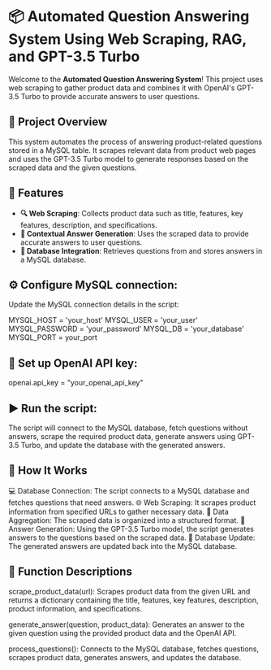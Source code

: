 # 📦 Automated Question Answering System Using Web Scraping, RAG, and GPT-3.5 Turbo

Welcome to the **Automated Question Answering System**! This project uses web scraping to gather product data and combines it with OpenAI's GPT-3.5 Turbo to provide accurate answers to user questions. 

## 🚀 Project Overview

This system automates the process of answering product-related questions stored in a MySQL table. It scrapes relevant data from product web pages and uses the GPT-3.5 Turbo model to generate responses based on the scraped data and the given questions.

## 🌟 Features

- **🔍 Web Scraping**: Collects product data such as title, features, key features, description, and specifications.
- **🧠 Contextual Answer Generation**: Uses the scraped data to provide accurate answers to user questions.
- **💾 Database Integration**: Retrieves questions from and stores answers in a MySQL database.

## ⚙️ Configure MySQL connection:

Update the MySQL connection details in the script:

MYSQL_HOST = 'your_host'
MYSQL_USER = 'your_user'
MYSQL_PASSWORD = 'your_password'
MYSQL_DB = 'your_database'
MYSQL_PORT = your_port

## 🔑 Set up OpenAI API key:

openai.api_key = "your_openai_api_key"


## ▶️ Run the script:

The script will connect to the MySQL database, fetch questions without answers, scrape the required product data, generate answers using GPT-3.5 Turbo, and update the database with the generated answers.

## 🤖 How It Works

💻 Database Connection: The script connects to a MySQL database and fetches questions that need answers.
🌐 Web Scraping: It scrapes product information from specified URLs to gather necessary data.
🧩 Data Aggregation: The scraped data is organized into a structured format.
🔮 Answer Generation: Using the GPT-3.5 Turbo model, the script generates answers to the questions based on the scraped data.
💾 Database Update: The generated answers are updated back into the MySQL database.

## 📝 Function Descriptions

scrape_product_data(url): Scrapes product data from the given URL and returns a dictionary containing the title, features, key features, description, product information, and specifications.

generate_answer(question, product_data): Generates an answer to the given question using the provided product data and the OpenAI API.

process_questions(): Connects to the MySQL database, fetches questions, scrapes product data, generates answers, and updates the database.
